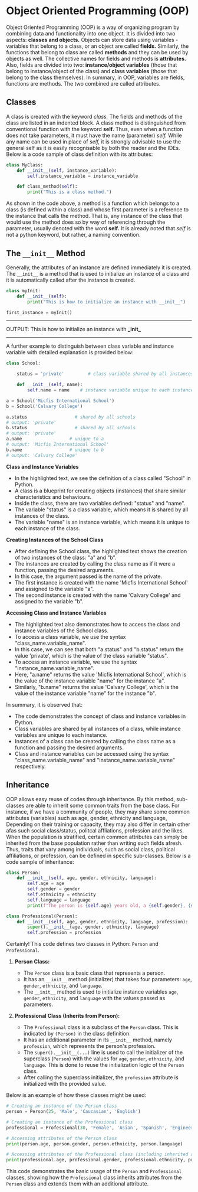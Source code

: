 # Object Oriented Programming (OOP)

Object Oriented Programming (OOP) is a way of organizing program by combining data and functionality into one object. It is divided into two aspects: **classes and objects.** Objects can store data using variables - variables that belong to a class, or an object are called **fields.** Similarly, the functions that belong to class are called **methods** and they can be used by objects as well. The collective names for fields and methods is **attributes.** Also, fields are divided into two: **instance/object variables** (those that belong to instance/object of the class) and **class variables** (those that belong to the class themselves). In summary, in OOP, variables are fields, functions are methods. The two combined are called attributes.

## Classes
A class is created with the keyword *class.* The fields and methods of the class are listed in an indented block. A class method is distinguished from conventional function with the keyword **self.** Thus, even when a function does not take parameters, it must have the name (parameter) _self._ While any name can be used in place of _self,_ it is strongly advisable to use the general self as it is easily recognisable by both the reader and the IDEs. Below is a code sample of class definition with its attributes:

```python
class MyClass:
    def __init__(self, instance_variable):
        self.instance_variable = instance_variable

    def class_method(self):
        print("This is a class method.")     
```
As shown in the code above, a method is a function which belongs to a class (is defined within a class) and whose first parameter is a reference to the instance that calls the method. That is, any instance of the class that would use the method does so by way of referencing through the parameter, usually denoted with the word **self.** It is already noted that _self_ is not a python keyword, but rather, a naming convention.

## The `__init__` Method

Generally, the attributes of an instance are defined immediately it is created. The `__init__` is a method that is used to initialize an instance of a class and it is automatically called after the instance is created.

```python
class myInit:
    def __init__(self):
        print("This is how to initialize an instance with __init__")

first_instance = myInit()
```
***
OUTPUT:
        This is how to initialize an instance with __&#95;init&#95;__
***

A further example to distinguish between class variable and instance variable with detailed explanation is provided below:

```python
class School:

    status = 'private'         # class variable shared by all instances

    def __init__(self, name):
        self.name = name    # instance variable unique to each instance

a = School('Micfis International School')
b = School('Calvary College')

a.status                  # shared by all schools
# output: 'private'
b.status                  # shared by all schools
# output: 'private'
a.name                  # unique to a
# output: 'Micfis International School'
b.name                  # unique to b
# output: 'Calvary College'
```
**Class and Instance Variables**

- In the highlighted text, we see the definition of a class called "School" in Python.
- A class is a blueprint for creating objects (instances) that share similar characteristics and behaviours.
- Inside the class, there are two variables defined: "status" and "name".
- The variable "status" is a class variable, which means it is shared by all instances of the class.
- The variable "name" is an instance variable, which means it is unique to each instance of the class.

**Creating Instances of the School Class**

- After defining the School class, the highlighted text shows the creation of two instances of the class: "a" and "b".
- The instances are created by calling the class name as if it were a function, passing the desired arguments.
- In this case, the argument passed is the name of the private.
- The first instance is created with the name 'Micfis International School' and assigned to the variable "a".
- The second instance is created with the name 'Calvary College' and assigned to the variable "b".

**Accessing Class and Instance Variables**

- The highlighted text also demonstrates how to access the class and instance variables of the School class.
- To access a class variable, we use the syntax "class_name.variable_name".
- In this case, we can see that both "a.status" and "b.status" return the value 'private', which is the value of the class variable "status".
- To access an instance variable, we use the syntax "instance_name.variable_name".
- Here, "a.name" returns the value 'Micfis International School', which is the value of the instance variable "name" for the instance "a".
- Similarly, "b.name" returns the value 'Calvary College', which is the value of the instance variable "name" for the instance "b".

In summary, it is observed that:
- The code demonstrates the concept of class and instance variables in Python.
- Class variables are shared by all instances of a class, while instance variables are unique to each instance.
- Instances of a class can be created by calling the class name as a function and passing the desired arguments.
- Class and instance variables can be accessed using the syntax "class_name.variable_name" and "instance_name.variable_name" respectively.

## Inheritance
OOP allows easy reuse of codes through inheritance. By this method, sub-classes are able to inherit some common traits from the base class. For instance, if we have a community of people, they may share some common attributes (variables) such as age, gender, ethnicity and language, Depending on their training or capacity, they may also differ in certain other afas such social class/status, politcal affliations, profession and the likes. When the population is stratified, certain common attributes can simply be inherited from the base population rather than writing such fields afresh. Thus, traits that vary among individuals, such as social class, political affiliations, or profession, can be defined in specific sub-classes. Below is a code sample of inheritance:

```python
class Person:
    def __init__(self, age, gender, ethnicity, language):
        self.age = age
        self.gender = gender
        self.ethnicity = ethnicity
        self.language = language
        print(f"The person is {self.age} years old, a {self.gender}, {self.ethnicity}, and speaks {self.language}")

class Professional(Person):
    def __init__(self, age, gender, ethnicity, language, profession):
        super().__init__(age, gender, ethnicity, language)
        self.profession = profession
```

Certainly! This code defines two classes in Python: `Person` and `Professional`.

1. **Person Class:**
   - The `Person` class is a basic class that represents a person.
   - It has an `__init__` method (initializer) that takes four parameters: `age`, `gender`, `ethnicity`, and `language`.
   - The `__init__` method is used to initialize instance variables `age`, `gender`, `ethnicity`, and `language` with the values passed as parameters.

2. **Professional Class (Inherits from Person):**
   - The `Professional` class is a subclass of the `Person` class. This is indicated by `(Person)` in the class definition.
   - It has an additional parameter in its `__init__` method, namely `profession`, which represents the person's profession.
   - The `super().__init__(...)` line is used to call the initializer of the superclass (`Person`) with the values for `age`, `gender`, `ethnicity`, and `language`. This is done to reuse the initialization logic of the `Person` class.
   - After calling the superclass initializer, the `profession` attribute is initialized with the provided value.

Below is an example of how these classes might be used:

```python
# Creating an instance of the Person class
person = Person(25, 'Male', 'Caucasian', 'English')

# Creating an instance of the Professional class
professional = Professional(30, 'Female', 'Asian', 'Spanish', 'Engineer')

# Accessing attributes of the Person class
print(person.age, person.gender, person.ethnicity, person.language)

# Accessing attributes of the Professional class (including inherited attributes from Person)
print(professional.age, professional.gender, professional.ethnicity, professional.language, professional.profession)
```
This code demonstrates the basic usage of the `Person` and `Professional` classes, showing how the `Professional` class inherits attributes from the `Person` class and extends them with an additional attribute.